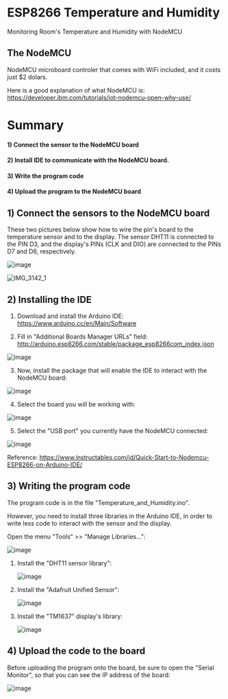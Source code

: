# ESP8266 Temperature and Humidity
Monitoring Room's Temperature and Humidity with NodeMCU

## The NodeMCU
NodeMCU microboard controler that comes with WiFi included, and it costs just $2 dolars.

Here is a good explanation of what NodeMCU is: https://developer.ibm.com/tutorials/iot-nodemcu-open-why-use/

# Summary
#### 1) Connect the sensor to the NodeMCU board
#### 2) Install IDE to communicate with the NodeMCU board.
#### 3) Write the program code
#### 4) Upload the program to the NodeMCU board
    
## 1) Connect the sensors to the NodeMCU board

These two pictures below show how to wire the pin's board to the temperature sensor and to the display.
The sensor DHT11 is connected to the PIN D3, and the display's PINs (CLK and DIO) are connected to the PINs D7 and D6, respectively.

![image](https://user-images.githubusercontent.com/2295468/60403030-16a30100-9b6e-11e9-876f-1c22b747e579.png)

![IMG_3142_1](https://user-images.githubusercontent.com/2295468/60403086-3edf2f80-9b6f-11e9-874f-2e2648971b07.jpg)



## 2) Installing the IDE

1) Download and install the Arduino IDE: https://www.arduino.cc/en/Main/Software

2) Fill in "Additional Boards Manager URLs" field:
  http://arduino.esp8266.com/stable/package_esp8266com_index.json
  
  ![image](https://user-images.githubusercontent.com/2295468/60393529-3b0ac900-9aed-11e9-9e62-f122619368c1.png)

3) Now, install the package that will enable the IDE to interact with the NodeMCU board:

  ![image](https://user-images.githubusercontent.com/2295468/60393545-74433900-9aed-11e9-92ca-85a10812253a.png)

4) Select the board you will be working with:

  ![image](https://user-images.githubusercontent.com/2295468/60393553-a6ed3180-9aed-11e9-91b3-cef0aacd336c.png)

5) Select the "USB port" you currently have the NodeMCU connected:

  ![image](https://user-images.githubusercontent.com/2295468/60393562-cc7a3b00-9aed-11e9-9167-84c176cc474c.png)

Reference: https://www.instructables.com/id/Quick-Start-to-Nodemcu-ESP8266-on-Arduino-IDE/ 


## 3) Writing the program code

The program code is in the file "Temperature_and_Humidity.ino".

However, you need to install three libraries in the Arduino IDE, in order to write less code to interact with the sensor and the display.

Open the menu "Tools" >> "Manage Libraries...":

   ![image](https://user-images.githubusercontent.com/2295468/60403344-4ce27f80-9b72-11e9-90a3-017c6471f1e7.png)

1) Install the "DHT11 sensor library":

    ![image](https://user-images.githubusercontent.com/2295468/60403308-d6458200-9b71-11e9-9d3c-606ef05d4f70.png)

2) Install the "Adafruit Unified Sensor":

    ![image](https://user-images.githubusercontent.com/2295468/60403322-fffea900-9b71-11e9-8d9f-f1a8400a90f2.png)

3) Install the "TM1637" display's library:

    ![image](https://user-images.githubusercontent.com/2295468/60403488-80260e00-9b74-11e9-98fc-7a3af2e56cb2.png)


## 4) Upload the code to the board

Before uploading the program onto the board, be sure to open the "Serial Monitor", so that you can see the IP address of the board:

   ![image](https://user-images.githubusercontent.com/2295468/60408893-33076380-9b97-11e9-98e7-4dbd07d7990f.png)
   
   
